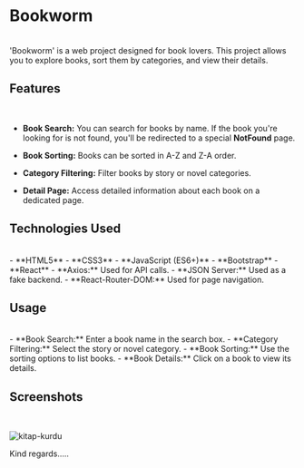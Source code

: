 
# Bookworm
<br/>
'Bookworm' is a web project designed for book lovers. This project allows you to explore books, sort them by categories, and view their details.

## Features
<br/>

- **Book Search:** You can search for books by name. If the book you're looking for is not found, you'll be redirected to a special **NotFound** page.
  
- **Book Sorting:** Books can be sorted in A-Z and Z-A order.
  
- **Category Filtering:** Filter books by story or novel categories.
  
- **Detail Page:** Access detailed information about each book on a dedicated page.
  

## Technologies Used
<br/>
- **HTML5**
- **CSS3**
- **JavaScript (ES6+)**
- **Bootstrap**
- **React**
- **Axios:** Used for API calls.
- **JSON Server:** Used as a fake backend.
- **React-Router-DOM:** Used for page navigation.

## Usage
<br/>
- **Book Search:** Enter a book name in the search box.
- **Category Filtering:** Select the story or novel category.
- **Book Sorting:** Use the sorting options to list books.
- **Book Details:** Click on a book to view its details.


## Screenshots
  <br/>

  

![kitap-kurdu](https://github.com/user-attachments/assets/b6eecedd-9baa-4263-ad02-639267c34d58)



Kind regards.....






